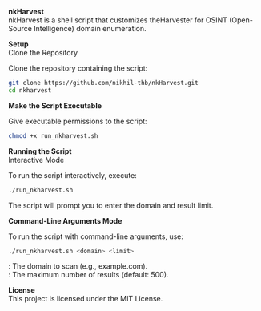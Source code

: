 **nkHarvest**  
nkHarvest is a shell script that customizes theHarvester for OSINT (Open-Source Intelligence) domain enumeration.

**Setup**  
Clone the Repository

Clone the repository containing the script:

```bash
git clone https://github.com/nikhil-thb/nkHarvest.git
cd nkharvest
```
**Make the Script Executable**  

Give executable permissions to the script:

```bash
chmod +x run_nkharvest.sh
```
**Running the Script**  
Interactive Mode

To run the script interactively, execute:

```bash
./run_nkharvest.sh
```

The script will prompt you to enter the domain and result limit.

**Command-Line Arguments Mode**  

To run the script with command-line arguments, use:

```bash
./run_nkharvest.sh <domain> <limit>
```

<domain>: The domain to scan (e.g., example.com).  
<limit>: The maximum number of results (default: 500).  

**License**  
This project is licensed under the MIT License.
